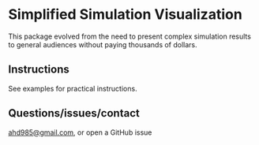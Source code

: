 # Simplified Simulation Visualization

This package evolved from the need to present complex simulation results to general audiences without paying thousands of dollars.

## Instructions

See examples for practical instructions.

## Questions/issues/contact

ahd985@gmail.com, or open a GitHub issue